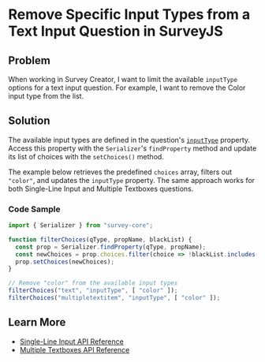 # Remove Specific Input Types from a Text Input Question in SurveyJS

## Problem

When working in Survey Creator, I want to limit the available `inputType` options for a text input question. For example, I want to remove the Color input type from the list.

## Solution

The available input types are defined in the question's [`inputType`](https://surveyjs.io/form-library/documentation/api-reference/text-entry-question-model#inputType) property. Access this property with the `Serializer`'s `findProperty` method and update its list of choices with the `setChoices()` method.

The example below retrieves the predefined `choices` array, filters out `"color"`, and updates the `inputType` property. The same approach works for both Single-Line Input and Multiple Textboxes questions.

### Code Sample

```javascript
import { Serializer } from "survey-core";

function filterChoices(qType, propName, blackList) {
  const prop = Serializer.findProperty(qType, propName);
  const newChoices = prop.choices.filter(choice => !blackList.includes(choice));
  prop.setChoices(newChoices);
}

// Remove "color" from the available input types
filterChoices("text", "inputType", [ "color" ]);
filterChoices("multipletextitem", "inputType", [ "color" ]);
```

## Learn More

- [Single-Line Input API Reference](https://surveyjs.io/form-library/documentation/api-reference/text-entry-question-model)
- [Multiple Textboxes API Reference](https://surveyjs.io/form-library/documentation/api-reference/multiple-text-entry-question-model)